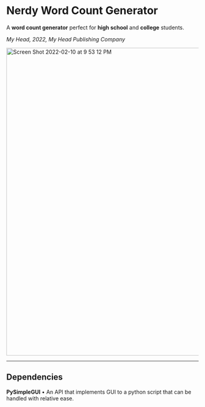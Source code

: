 # Nerdy Word Count Generator
A **word count generator** perfect for **high school** and **college** students.

*My Head, 2022, My Head Publishing Company*

<img width="808" alt="Screen Shot 2022-02-10 at 9 53 12 PM" src="https://user-images.githubusercontent.com/35755386/153530657-1486ec4d-c880-402d-b822-3470b5b44f8e.png">

---

## Dependencies
**PySimpleGUI** • An API that implements GUI to a python script that can be handled with relative ease.
